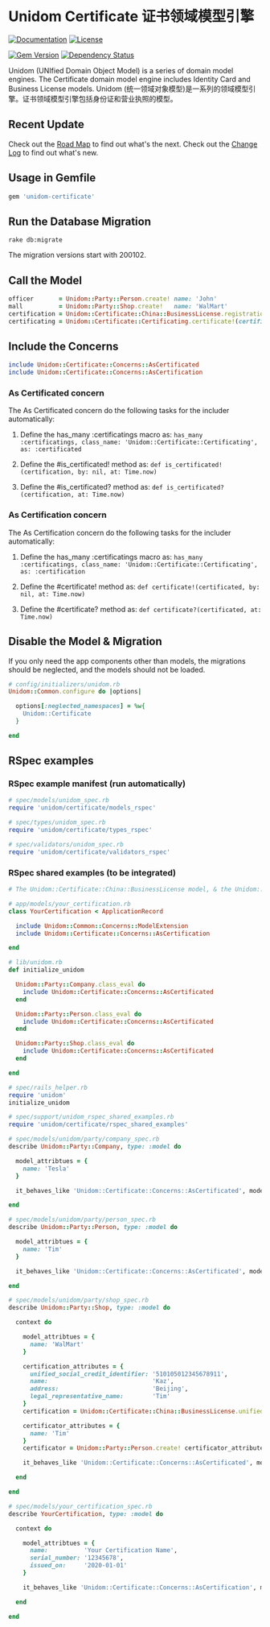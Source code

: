 # Unidom Certificate 证书领域模型引擎

[![Documentation](http://img.shields.io/badge/docs-rdoc.info-blue.svg)](http://www.rubydoc.info/gems/unidom-certificate/frames)
[![License](https://img.shields.io/badge/license-MIT-green.svg)](http://opensource.org/licenses/MIT)

[![Gem Version](https://badge.fury.io/rb/unidom-certificate.svg)](https://badge.fury.io/rb/unidom-certificate)
[![Dependency Status](https://gemnasium.com/badges/github.com/topbitdu/unidom-certificate.svg)](https://gemnasium.com/github.com/topbitdu/unidom-certificate)

Unidom (UNIfied Domain Object Model) is a series of domain model engines. The Certificate domain model engine includes Identity Card and Business License models.
Unidom (统一领域对象模型)是一系列的领域模型引擎。证书领域模型引擎包括身份证和营业执照的模型。



## Recent Update

Check out the [Road Map](ROADMAP.md) to find out what's the next.
Check out the [Change Log](CHANGELOG.md) to find out what's new.



## Usage in Gemfile

```ruby
gem 'unidom-certificate'
```



## Run the Database Migration

```shell
rake db:migrate
```
The migration versions start with 200102.



## Call the Model

```ruby
officer       = Unidom::Party::Person.create! name: 'John'
mall          = Unidom::Party::Shop.create!   name: 'WalMart'
certification = Unidom::Certificate::China::BusinessLicense.registration_number_is('123456789012345').valid_at.alive.first_or_create! name: 'WalMart', address: 'Beijing', legal_representative_name: 'Tim'
certificating = Unidom::Certificate::Certificating.certificate!(certification: certification, certificated: mall, certificator: officer, opened_at: Time.now)
```



## Include the Concerns

```ruby
include Unidom::Certificate::Concerns::AsCertificated
include Unidom::Certificate::Concerns::AsCertification
```

### As Certificated concern

The As Certificated concern do the following tasks for the includer automatically:
1. Define the has_many :certificatings macro as: ``has_many :certificatings, class_name: 'Unidom::Certificate::Certificating', as: :certificated``

2. Define the #is_certificated! method as: ``def is_certificated!(certification, by: nil, at: Time.now)``

3. Define the #is_certificated? method as: ``def is_certificated?(certification, at: Time.now)``

### As Certification concern

The As Certification concern do the following tasks for the includer automatically:
1. Define the has_many :certificatings macro as: ``has_many :certificatings, class_name: 'Unidom::Certificate::Certificating', as: :certification``

2. Define the #certificate! method as: ``def certificate!(certificated, by: nil, at: Time.now)``

3. Define the #certificate? method as: ``def certificate?(certificated, at: Time.now)``



## Disable the Model & Migration

If you only need the app components other than models, the migrations should be neglected, and the models should not be loaded.
```ruby
# config/initializers/unidom.rb
Unidom::Common.configure do |options|

  options[:neglected_namespaces] = %w{
    Unidom::Certificate
  }

end
```



## RSpec examples

### RSpec example manifest (run automatically)

```ruby
# spec/models/unidom_spec.rb
require 'unidom/certificate/models_rspec'

# spec/types/unidom_spec.rb
require 'unidom/certificate/types_rspec'

# spec/validators/unidom_spec.rb
require 'unidom/certificate/validators_rspec'
```

### RSpec shared examples (to be integrated)

```ruby
# The Unidom::Certificate::China::BusinessLicense model, & the Unidom::Certificate::China::IdentityCard model already include the Unidom::Certificate::Concerns::AsCertification concern

# app/models/your_certification.rb
class YourCertification < ApplicationRecord

  include Unidom::Common::Concerns::ModelExtension
  include Unidom::Certificate::Concerns::AsCertification

end

# lib/unidom.rb
def initialize_unidom

  Unidom::Party::Company.class_eval do
    include Unidom::Certificate::Concerns::AsCertificated
  end

  Unidom::Party::Person.class_eval do
    include Unidom::Certificate::Concerns::AsCertificated
  end

  Unidom::Party::Shop.class_eval do
    include Unidom::Certificate::Concerns::AsCertificated
  end

end

# spec/rails_helper.rb
require 'unidom'
initialize_unidom

# spec/support/unidom_rspec_shared_examples.rb
require 'unidom/certificate/rspec_shared_examples'

# spec/models/unidom/party/company_spec.rb
describe Unidom::Party::Company, type: :model do

  model_attribtues = {
    name: 'Tesla'
  }

  it_behaves_like 'Unidom::Certificate::Concerns::AsCertificated', model_attribtues

end

# spec/models/unidom/party/person_spec.rb
describe Unidom::Party::Person, type: :model do

  model_attribtues = {
    name: 'Tim'
  }

  it_behaves_like 'Unidom::Certificate::Concerns::AsCertificated', model_attribtues

end

# spec/models/unidom/party/shop_spec.rb
describe Unidom::Party::Shop, type: :model do

  context do

    model_attribtues = {
      name: 'WalMart'
    }

    certification_attributes = {
      unified_social_credit_identifier: '510105012345678911',
      name:                             'Kaz',
      address:                          'Beijing',
      legal_representative_name:        'Tim'
    }
    certification = Unidom::Certificate::China::BusinessLicense.unified_social_credit_identifier_is(certification_attributes.delete :unified_social_credit_identifier).first_or_create! certification_attributes

    certificator_attributes = {
      name: 'Tim'
    }
    certificator = Unidom::Party::Person.create! certificator_attributes

    it_behaves_like 'Unidom::Certificate::Concerns::AsCertificated', model_attribtues, certification, certificator

  end

end

# spec/models/your_certification_spec.rb
describe YourCertification, type: :model do

  context do

    model_attribtues = {
      name:          'Your Certification Name',
      serial_number: '12345678',
      issued_on:     '2020-01-01'
    }

    it_behaves_like 'Unidom::Certificate::Concerns::AsCertification', model_attribtues

  end

end
```

